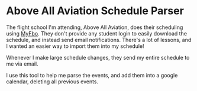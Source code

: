 # Above All Aviation Schedule Parser
The flight school I'm attending, Above All Aviation, does their scheduling using [MyFbo](https://www.myfbo.com/). They don't provide any student login to easily download the schedule, and instead send email notifications. There's a lot of lessons, and I wanted an easier way to import them into my schedule!

Whenever I make large schedule changes, they send my entire schedule to me via email. 

I use this tool to help me parse the events, and add them into a google calendar, deleting all previous events.